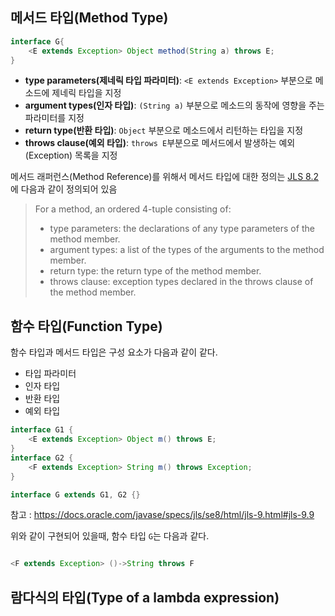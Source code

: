 ## 메서드 타입(Method Type)
```java
interface G{
    <E extends Exception> Object method(String a) throws E; 
}
```
- __type parameters(제네릭 타입 파라미터)__: ```<E extends Exception>``` 부분으로 메소드에 제네릭 타입을 지정  
- __argument types(인자 타입)__: ```(String a)``` 부분으로 메소드의 동작에 영향을 주는 파라미터를 지정
- __return type(반환 타입)__: ```Object``` 부분으로 메소드에서 리턴하는 타입을 지정
- __throws clause(예외 타입)__: ```throws E```부분으로 메서드에서 발생하는 예외(Exception) 목록을 지정

메서드 래퍼런스(Method Reference)를 위해서 메서드 타입에 대한 정의는 [JLS 8.2]에 다음과 같이 정의되어 있음
> For a method, an ordered 4-tuple consisting of:
> - type parameters: the declarations of any type parameters of the method member.
> - argument types: a list of the types of the arguments to the method member.
> - return type: the return type of the method member.
> - throws clause: exception types declared in the throws clause of the method member.

[JLS 8.2]: https://docs.oracle.com/javase/specs/jls/se8/html/jls-8.html#jls-8.2 "[JLS 8.2]"

## 함수 타입(Function Type)
함수 타입과 메서드 타입은 구성 요소가 다음과 같이 같다.
- 타입 파라미터
- 인자 타입
- 반환 타입
- 예외 타입

```java
interface G1 {
    <E extends Exception> Object m() throws E;
}
interface G2 {
    <F extends Exception> String m() throws Exception;
}

interface G extends G1, G2 {}
```

참고 : https://docs.oracle.com/javase/specs/jls/se8/html/jls-9.html#jls-9.9

위와 같이 구현되어 있을때, 함수 타입 ```G```는 다음과 같다.

```java

<F extends Exception> ()->String throws F
```

## 람다식의 타입(Type of a lambda expression)